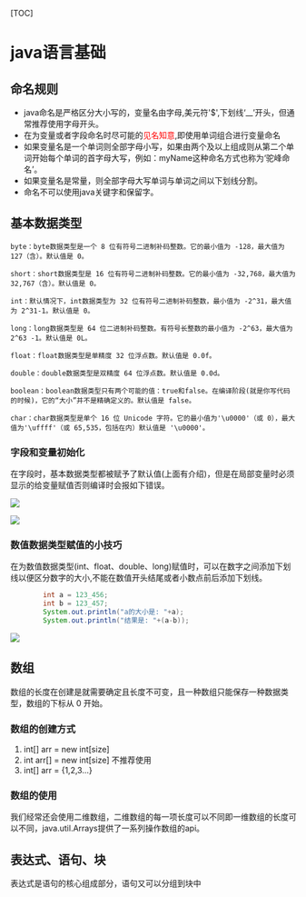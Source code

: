 [TOC]

# java语言基础

## 命名规则

- java命名是严格区分大小写的，变量名由字母,美元符'$',下划线‘__’开头，但通常推荐使用字母开头。
- 在为变量或者字段命名时尽可能的<font color='red'>见名知意</font>,即使用单词组合进行变量命名
- 如果变量名是一个单词则全部字母小写，如果由两个及以上组成则从第二个单词开始每个单词的首字母大写，例如：myName这种命名方式也称为‘驼峰命名’。
- 如果变量名是常量，则全部字母大写单词与单词之间以下划线分割。
- 命名不可以使用java关键字和保留字。

## 基本数据类型

```
byte：byte数据类型是一个 8 位有符号二进制补码整数。它的最小值为 -128，最大值为 127（含）。默认值是 0。

short：short数据类型是 16 位有符号二进制补码整数。它的最小值为 -32,768，最大值为 32,767（含）。默认值是 0。

int：默认情况下，int数据类型为 32 位有符号二进制补码整数，最小值为 -2^31，最大值为 2^31-1。默认值是 0。

long：long数据类型是 64 位二进制补码整数。有符号长整数的最小值为 -2^63，最大值为 2^63 -1。默认值是 0L。

float：float数据类型是单精度 32 位浮点数。默认值是 0.0f。

double：double数据类型是双精度 64 位浮点数。默认值是 0.0d。

boolean：boolean数据类型只有两个可能的值：true和false。在编译阶段(就是你写代码的时候)，它的“大小”并不是精确定义的。默认值是 false。

char：char数据类型是单个 16 位 Unicode 字符。它的最小值为'\u0000'（或 0），最大值为'\uffff'（或 65,535，包括在内）默认值是 '\u0000'。
```

### 字段和变量初始化

在字段时，基本数据类型都被赋予了默认值(上面有介绍)，但是在局部变量时必须显示的给变量赋值否则编译时会报如下错误。

![](D:\mysoft_install\Typora\notes\again\java\img\01.png)

![](D:\mysoft_install\Typora\notes\again\java\img\02.png)

### 数值数据类型赋值的小技巧

在为数值数据类型(int、float、double、long)赋值时，可以在数字之间添加下划线以便区分数字的大小,不能在数值开头结尾或者小数点前后添加下划线。

```java
		int a = 123_456;
        int b = 123_457;
        System.out.println("a的大小是: "+a);
        System.out.println("结果是: "+(a-b));
```

![](D:\mysoft_install\Typora\notes\again\java\img\03.png)

## 数组

数组的长度在创建是就需要确定且长度不可变，且一种数组只能保存一种数据类型，数组的下标从 0 开始。

### 数组的创建方式

1. int[] arr = new int[size]
2. int arr[] = new int[size] 不推荐使用
3. int[] arr = {1,2,3...}

### 数组的使用

我们经常还会使用二维数组，二维数组的每一项长度可以不同即一维数组的长度可以不同，java.util.Arrays提供了一系列操作数组的api。

## 表达式、语句、块

表达式是语句的核心组成部分，语句又可以分组到块中



